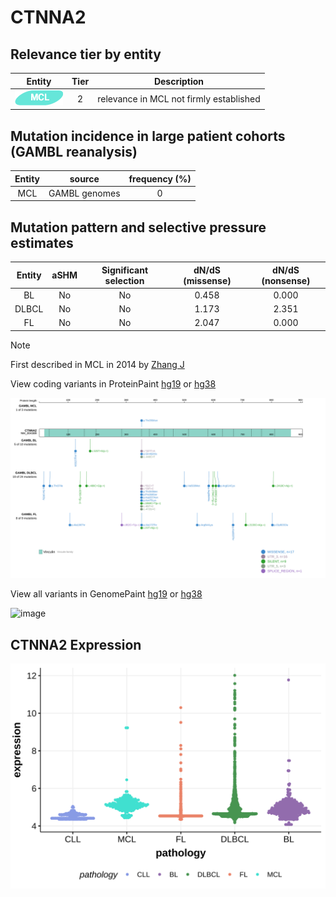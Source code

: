 # CTNNA2

## Relevance tier by entity

|Entity|Tier|Description                            |
|:------:|:----:|---------------------------------------|
|![MCL](images/icons/MCL_tier2.png)   |2   |relevance in MCL not firmly established|

## Mutation incidence in large patient cohorts (GAMBL reanalysis)

|Entity|source       |frequency (%)|
|:------:|:-------------:|:-------------:|
|MCL   |GAMBL genomes|0            |

## Mutation pattern and selective pressure estimates

|Entity|aSHM|Significant selection|dN/dS (missense)|dN/dS (nonsense)|
|:------:|:----:|:---------------------:|:----------------:|:----------------:|
|BL    |No  |No                   |0.458           |0.000           |
|DLBCL |No  |No                   |1.173           |2.351           |
|FL    |No  |No                   |2.047           |0.000           |


> [!NOTE]
> First described in MCL in 2014 by [Zhang J](https://pubmed.ncbi.nlm.nih.gov/24682267)


View coding variants in ProteinPaint [hg19](https://morinlab.github.io/LLMPP/GAMBL/CTNNA2_protein.html)  or [hg38](https://morinlab.github.io/LLMPP/GAMBL/CTNNA2_protein_hg38.html)

![image](images/proteinpaint/CTNNA2_NM_004389.svg)

View all variants in GenomePaint [hg19](https://morinlab.github.io/LLMPP/GAMBL/CTNNA2.html)  or [hg38](https://morinlab.github.io/LLMPP/GAMBL/CTNNA2_hg38.html)

![image](images/proteinpaint/CTNNA2.svg)
## CTNNA2 Expression
![image](images/gene_expression/CTNNA2_by_pathology.svg)
<!-- ORIGIN: zhangGenomicLandscapeMantle2014 -->
<!-- MCL: zhangGenomicLandscapeMantle2014 -->
